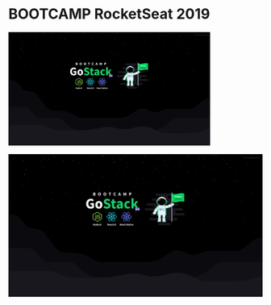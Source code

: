 #         **BOOTCAMP RocketSeat 2019**

<img src="./Bootcamp-6.0.png" width="400">


![Bootcamp](./Bootcamp-6.0.png)

